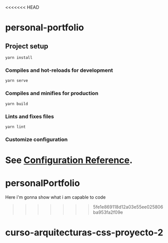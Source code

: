 <<<<<<< HEAD
# personal-portfolio

## Project setup
```
yarn install
```

### Compiles and hot-reloads for development
```
yarn serve
```

### Compiles and minifies for production
```
yarn build
```

### Lints and fixes files
```
yarn lint
```

### Customize configuration
See [Configuration Reference](https://cli.vuejs.org/config/).
=======
# personalPortfolio
Here i'm gonna show what i am capable to code
>>>>>>> 5fe1e869118d12a03e55ee025806ba953fa2f09e
# curso-arquitecturas-css-proyecto-2
